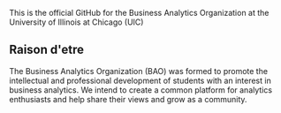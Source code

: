 This is the official GitHub for the Business Analytics Organization at the University of Illinois at Chicago (UIC)


## Raison d'etre
The Business Analytics Organization (BAO) was formed to promote the intellectual and professional development of students with an interest in business analytics. We intend to create a common platform for analytics enthusiasts and help share their views and grow as a community. 
